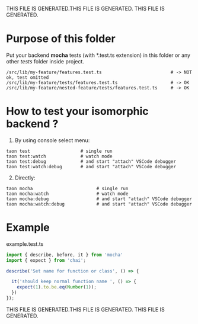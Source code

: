 THIS FILE IS GENERATED.THIS FILE IS GENERATED. THIS FILE IS GENERATED.

# Purpose of this folder
Put your backend **mocha** tests (with *.test.ts extension) in this folder or any other *tests*
folder inside project.

```
/src/lib/my-feature/features.test.ts                          # -> NOT ok, test omitted
/src/lib/my-feature/tests/features.test.ts                    # -> OK
/src/lib/my-feature/nested-feature/tests/features.test.ts     # -> OK
```


# How to test your isomorphic backend ?

1. By using console select menu:
```
taon test                   # single run
taon test:watch             # watch mode
taon test:debug             # and start "attach" VSCode debugger
taon test:watch:debug       # and start "attach" VSCode debugger
```

2. Directly:
```
taon mocha                        # single run
taon mocha:watch                  # watch mode
taon mocha:debug                  # and start "attach" VSCode debugger
taon mocha:watch:debug            # and start "attach" VSCode debugger
```

# Example
example.test.ts
```ts
import { describe, before, it } from 'mocha'
import { expect } from 'chai';

describe('Set name for function or class', () => {

  it('should keep normal function name ', () => {
    expect(1).to.be.eq(Number(1));
  })
});
```

THIS FILE IS GENERATED.THIS FILE IS GENERATED. THIS FILE IS GENERATED.

          